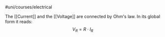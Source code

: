 #uni/courses/electrical 

The [[Current]] and the [[Voltage]] are connected by Ohm's law. In its global form it reads:
$$
V_{R} = R \cdot I_{R}
$$